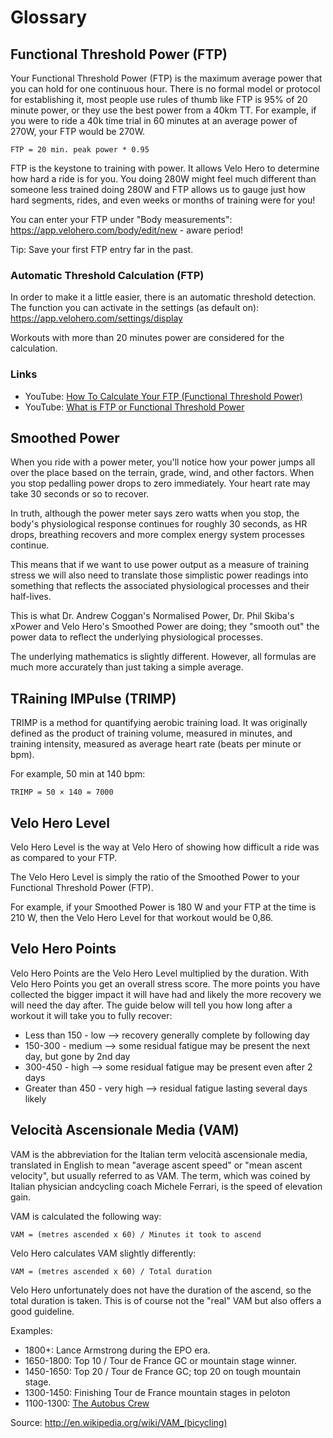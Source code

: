 # Glossary


## Functional Threshold Power (FTP)

Your Functional Threshold Power (FTP) is the maximum average power that you can hold for one continuous hour. There is no formal model or protocol for establishing it, most people use rules of thumb like FTP is 95% of 20 minute power, or they use the best power from a 40km TT. For example, if you were to ride a 40k time trial in 60 minutes at an average power of 270W, your FTP would be 270W.

```
FTP = 20 min. peak power * 0.95
```

FTP is the keystone to training with power. It allows Velo Hero to determine how hard a ride is for you. You doing 280W might feel much different than someone less trained doing 280W and FTP allows us to gauge just how hard segments, rides, and even weeks or months of training were for you!

You can enter your FTP under "Body measurements": <https://app.velohero.com/body/edit/new> - aware period!

Tip: Save your first FTP entry far in the past.

### Automatic Threshold Calculation (FTP)

In order to make it a little easier, there is an automatic threshold detection. The function you can activate in the settings (as default on): <https://app.velohero.com/settings/display>

Workouts with more than 20 minutes power are considered for the calculation.

### Links

* YouTube: [How To Calculate Your FTP (Functional Threshold Power)
](https://www.youtube.com/watch?v=kfJnHsKsUSM)
* YouTube: [What is FTP or Functional Threshold Power
](https://www.youtube.com/watch?v=_PvNyP0TekE)


## Smoothed Power

When you ride with a power meter, you'll notice how your power jumps all over the place based on the terrain, grade, wind, and other factors. When you stop pedalling power drops to zero immediately. Your heart rate may take 30 seconds or so to recover.

In truth, although the power meter says zero watts when you stop, the body's physiological response continues for roughly 30 seconds, as HR drops, breathing recovers and more complex energy system processes continue.

This means that if we want to use power output as a measure of training stress we will also need to translate those simplistic power readings into something that reflects the associated physiological processes and their half-lives.

This is what Dr. Andrew Coggan's Normalised Power, Dr. Phil Skiba's xPower and Velo Hero's Smoothed Power are doing; they "smooth out" the power data to reflect the underlying physiological processes.

The underlying mathematics is slightly different. However, all formulas are much more accurately than just taking a simple average.


## TRaining IMPulse (TRIMP)

TRIMP is a method for quantifying aerobic training load. It was originally defined as the product of training volume, measured in minutes, and training intensity, measured as average heart rate (beats per minute or bpm).

For example, 50 min at 140 bpm:

```
TRIMP = 50 × 140 = 7000
```


## Velo Hero Level

Velo Hero Level is the way at Velo Hero of showing how difficult a ride was as compared to your FTP.

The Velo Hero Level is simply the ratio of the Smoothed Power to your Functional Threshold Power (FTP).

For example, if your Smoothed Power is 180 W and your FTP at the time is 210 W, then the Velo Hero Level for that workout would be 0,86.


## Velo Hero Points

Velo Hero Points are the Velo Hero Level multiplied by the duration. With Velo Hero Points you get an overall stress score. The more points you have collected the bigger impact it will have had and likely the more recovery we will need the day after. The guide below will tell you how long after a workout it will take you to fully recover:

* Less than 150 - low --> recovery generally complete by following day
* 150-300 - medium --> some residual fatigue may be present the next day, but gone by 2nd day
* 300-450 - high --> some residual fatigue may be present even after 2 days
* Greater than 450 - very high --> residual fatigue lasting several days likely


## Velocità Ascensionale Media (VAM)

VAM is the abbreviation for the Italian term velocità ascensionale media, translated in English to mean "average ascent speed" or "mean ascent velocity", but usually referred to as VAM. The term, which was coined by Italian physician andcycling coach Michele Ferrari, is the speed of elevation gain.

VAM is calculated the following way:

```
VAM = (metres ascended x 60) / Minutes it took to ascend
```

Velo Hero calculates VAM slightly differently:

```
VAM = (metres ascended x 60) / Total duration
```

Velo Hero unfortunately does not have the duration of the ascend, so the total duration is taken. This is of course not the "real" VAM but also offers a good guideline.


Examples:

* 1800+: Lance Armstrong during the EPO era.
* 1650-1800: Top 10 / Tour de France GC or mountain stage winner.
* 1450-1650: Top 20 / Tour de France GC; top 20 on tough mountain stage.
* 1300-1450: Finishing Tour de France mountain stages in peloton
* 1100-1300: [The Autobus Crew](http://en.wikipedia.org/wiki/Autobus_(cycling))

Source: <http://en.wikipedia.org/wiki/VAM_(bicycling)>